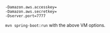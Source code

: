 ```
-Damazon.aws.accesskey=
-Damazon.aws.secretkey=
-Dserver.port=7777
```

`mvn spring-boot:run` with the above VM options. 
